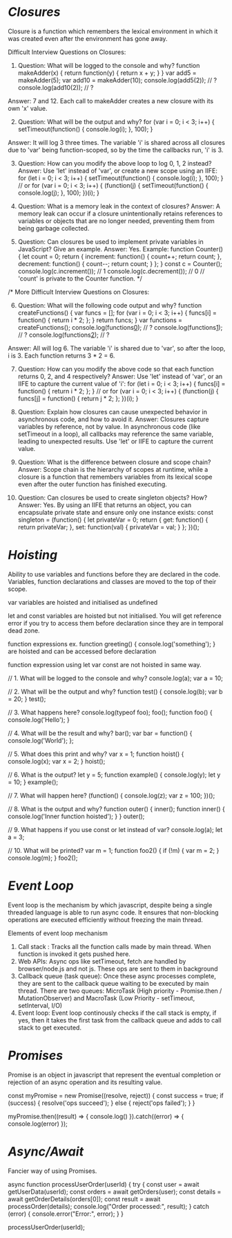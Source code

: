 # *Closures*

Closure is a function which remembers the lexical environment in which it was created even after the environment has gone away.

Difficult Interview Questions on Closures:

1. Question: What will be logged to the console and why?
function makeAdder(x) {
    return function(y) {
        return x + y;
    }
}
var add5 = makeAdder(5);
var add10 = makeAdder(10);
console.log(add5(2)); // ?
console.log(add10(2)); // ?

Answer:
7 and 12. Each call to makeAdder creates a new closure with its own 'x' value.

2. Question: What will be the output and why?
for (var i = 0; i < 3; i++) {
    setTimeout(function() {
        console.log(i);
    }, 100);
}

Answer:
It will log 3 three times. The variable 'i' is shared across all closures due to 'var' being function-scoped, so by the time the callbacks run, 'i' is 3.

3. Question: How can you modify the above loop to log 0, 1, 2 instead?
Answer:
Use 'let' instead of 'var', or create a new scope using an IIFE:
for (let i = 0; i < 3; i++) {
    setTimeout(function() {
        console.log(i);
    }, 100);
}
// or
for (var i = 0; i < 3; i++) {
    (function(j) {
        setTimeout(function() {
            console.log(j);
        }, 100);
    })(i);
}

4. Question: What is a memory leak in the context of closures?
Answer:
A memory leak can occur if a closure unintentionally retains references to variables or objects that are no longer needed, preventing them from being garbage collected.

5. Question: Can closures be used to implement private variables in JavaScript? Give an example.
Answer:
Yes. Example:
function Counter() {
    let count = 0;
    return {
        increment: function() { count++; return count; },
        decrement: function() { count--; return count; }
    };
}
const c = Counter();
console.log(c.increment()); // 1
console.log(c.decrement()); // 0
// 'count' is private to the Counter function.
*/

/*
More Difficult Interview Questions on Closures:

6. Question: What will the following code output and why?
function createFunctions() {
    var funcs = [];
    for (var i = 0; i < 3; i++) {
        funcs[i] = function() {
            return i * 2;
        };
    }
    return funcs;
}
var functions = createFunctions();
console.log(functions[0]()); // ?
console.log(functions[1]()); // ?
console.log(functions[2]()); // ?

Answer:
All will log 6. The variable 'i' is shared due to 'var', so after the loop, i is 3. Each function returns 3 * 2 = 6.

7. Question: How can you modify the above code so that each function returns 0, 2, and 4 respectively?
Answer:
Use 'let' instead of 'var', or an IIFE to capture the current value of 'i':
for (let i = 0; i < 3; i++) {
    funcs[i] = function() { return i * 2; };
}
// or
for (var i = 0; i < 3; i++) {
    (function(j) {
        funcs[j] = function() { return j * 2; };
    })(i);
}

8. Question: Explain how closures can cause unexpected behavior in asynchronous code, and how to avoid it.
Answer:
Closures capture variables by reference, not by value. In asynchronous code (like setTimeout in a loop), all callbacks may reference the same variable, leading to unexpected results. Use 'let' or IIFE to capture the current value.

9. Question: What is the difference between closure and scope chain?
Answer:
Scope chain is the hierarchy of scopes at runtime, while a closure is a function that remembers variables from its lexical scope even after the outer function has finished executing.

10. Question: Can closures be used to create singleton objects? How?
Answer:
Yes. By using an IIFE that returns an object, you can encapsulate private state and ensure only one instance exists:
const singleton = (function() {
    let privateVar = 0;
    return {
        get: function() { return privateVar; },
        set: function(val) { privateVar = val; }
    };
})();

# *Hoisting*

Ability to use variables and functions before they are declared in the code.
Variables, function declarations and classes are moved to the top of their scope.

var variables are hoisted and initialised as undefined

let and const variables are hoisted but not initialised. 
You will get reference error if you try to access them before declaration since they are in temporal dead zone.

function expressions ex. function greeting() { console.log('something'); } are hoisted and can be accessed before declaration

function expression using let var const are not hoisted in same way.

// 1. What will be logged to the console and why?
console.log(a);
var a = 10;

// 2. What will be the output and why?
function test() {
    console.log(b);
    var b = 20;
}
test();

// 3. What happens here?
console.log(typeof foo);
foo();
function foo() {
    console.log('Hello');
}

// 4. What will be the result and why?
bar();
var bar = function() {
    console.log('World');
};

// 5. What does this print and why?
var x = 1;
function hoist() {
    console.log(x);
    var x = 2;
}
hoist();

// 6. What is the output?
let y = 5;
function example() {
    console.log(y);
    let y = 10;
}
example();

// 7. What will happen here?
(function() {
    console.log(z);
    var z = 100;
})();

// 8. What is the output and why?
function outer() {
    inner();
    function inner() {
        console.log('Inner function hoisted');
    }
}
outer();

// 9. What happens if you use const or let instead of var?
console.log(a);
let a = 3;

// 10. What will be printed?
var m = 1;
function foo2() {
    if (!m) {
        var m = 2;
    }
    console.log(m);
}
foo2();

# *Event Loop*

Event loop is the mechanism by which javascript, despite being a single threaded language is able to run async code. It ensures that non-blocking operations are executed efficiently without freezing the main thread.

Elements of event loop mechanism
1. Call stack : Tracks all the function calls made by main thread. When function is invoked it gets pushed here.
2. Web APIs: Async ops like setTimeout, fetch are handled by browser/node.js and not js. These ops are sent to them in background
3. Callback queue (task queue): Once these async processes complete, they are sent to the callback queue waiting to be executed by main thread.
There are two queues: MicroTask (High priority - Promise.then / MutationObserver) and MacroTask (Low Priority - setTimeout, setInterval, I/O)
4. Event loop: Event loop continously checks if the call stack is empty, if yes, then it takes the first task from the callback queue and adds to call stack to get executed. 

# *Promises*

Promise is an object in javascript that represent the eventual completion or rejection of an async operation and its resulting value.

const myPromise = new Promise((resolve, reject)) {
    const success = true;
    if (success) {
        resolve('ops succeed');
    } else {
        reject('ops failed');
    }
}

myPromise.then((result) => {
    console.log()
}).catch((error) => {
    console.log(error)
});

# *Async/Await*

Fancier way of using Promises.

async function processUserOrder(userId) {
  try {
    const user = await getUserData(userId);
    const orders = await getOrders(user);
    const details = await getOrderDetails(orders[0]);
    const result = await processOrder(details);
    console.log("Order processed:", result);
  } catch (error) {
    console.error("Error:", error);
  }
}

processUserOrder(userId);